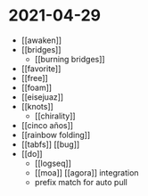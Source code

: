 # 2021-04-29

- [[awaken]]
- [[bridges]]
  - [[burning bridges]]
- [[favorite]]
- [[free]]
- [[foam]]
- [[eisejuaz]]
- [[knots]]
  - [[chirality]]
- [[cinco años]]
- [[rainbow folding]]
- [[tabfs]] [[bug]]
- [[do]]
  - [[logseq]]
  - [[moa]] [[agora]] integration
  - prefix match for auto pull